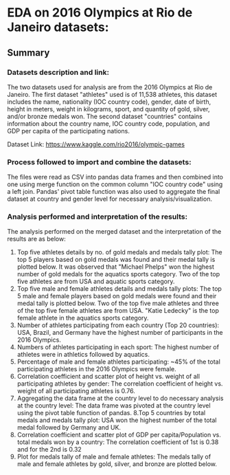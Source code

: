 # EDA on 2016 Olympics at Rio de Janeiro datasets:

## Summary

### Datasets description and link:

The two datasets used for analysis are from the 2016 Olympics at Rio de Janeiro. The first dataset "athletes" used is of 11,538 athletes, this dataset includes the name, nationality (IOC country code), gender, date of birth, height in meters, weight in kilograms, sport, and quantity of gold, silver, and/or bronze medals won. The second dataset "countries" contains information about the country name, IOC country code, population, and GDP per capita of the participating nations.

Dataset Link: https://www.kaggle.com/rio2016/olympic-games


### Process followed to import and combine the datasets:

The files were read as CSV into pandas data frames and then combined into one using merge function on the common column "IOC country code" using a left join. Pandas' pivot table function was also used to aggregate the final dataset at country and gender level for necessary analysis/visualization. 


### Analysis performed and interpretation of the results:

The analysis performed on the merged dataset and the interpretation of the results are as below:

1. Top five athletes details by no. of gold medals and medals tally plot: The top 5 players based on gold medals was found and their medal tally is plotted below. It was observed that "Michael Phelps" won the highest number of gold medals for the aquatics sports category. Two of the top five athletes are from USA and aquatic sports category.
2. Top five male and female athletes details and medals tally plots: The top 5 male and female players based on gold medals were found and their medal tally is plotted below. Two of the top five male athletes and three of the top five female athletes are from USA. "Katie Ledecky" is the top female athlete in the aquatics sports category.
3. Number of athletes participating from each country (Top 20 countries): USA, Brazil, and Germany have the highest number of participants in the 2016 Olympics.
4. Numbers of athletes participating in each sport: The highest number of athletes were in athletics followed by aquatics. 
5. Percentage of male and female athletes participating: ~45% of the total participating athletes in the 2016 Olympics were female.
6. Correlation coefficient and scatter plot of height vs. weight of all participating athletes by gender: The correlation coefficient of height vs. weight of all participating athletes is 0.76. 
7. Aggregating the data frame at the country level to do necessary analysis at the country level: The data frame was pivoted at the country level using the pivot table function of pandas.
8.Top 5 countries by total medals and medals tally plot: USA won the highest number of the total medal followed by Germany and UK.
9. Correlation coefficient and scatter plot of GDP per capita/Population vs. total medals won by a country: The correlation coefficient of 1st is 0.38 and for the 2nd is 0.32
10. Plot for medals tally of male and female athletes: The medals tally of male and female athletes by gold, silver, and bronze are plotted below.
